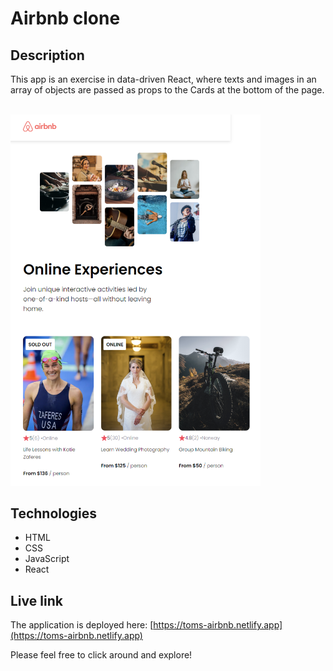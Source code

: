 # Airbnb clone

## Description
This app is an exercise in data-driven React, where texts and images in an array of objects are passed as props to the Cards at the bottom of the page.

<br/>
<img src="airbnb-clone.png" alt="Screenshot of website." width="400px"/>

## Technologies
- HTML
- CSS
- JavaScript
- React

## Live link
The application is deployed here:
[https://toms-airbnb.netlify.app](https://toms-airbnb.netlify.app)

Please feel free to click around and explore!
